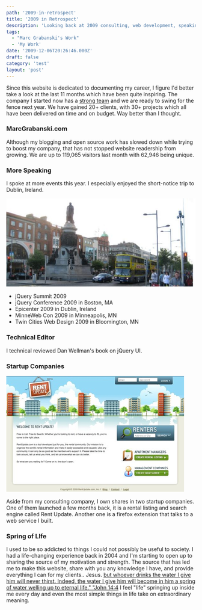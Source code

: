 ```yaml
---
path: '2009-in-retrospect'
title: '2009 in Retrospect'
description: 'Looking back at 2009 consulting, web development, speaking and the future of MarcGrabanski.com'
tags:
  - "Marc Grabanski's Work"
  - 'My Work'
date: '2009-12-06T20:26:46.000Z'
draft: false
category: 'test'
layout: 'post'
---
```


Since this website is dedicated to documenting my career, I figure I'd better take a look at the last 11 months which have been quite inspiring. The company I started now has a [strong team](http://www.mjg.in) and we are ready to swing for the fence next year. We have gained 20+ clients, with 30+ projects which all have been delivered on time and on budget. Way better than I thought.

### MarcGrabanski.com

Although my blogging and open source work has slowed down while trying to boost my company, that has not stopped website readership from growing. We are up to 119,065 visitors last month with 62,946 being unique.

### More Speaking

I spoke at more events this year. I especially enjoyed the short-notice trip to Dublin, Ireland.

![](./ireland-mainstreet.jpg)

- jQuery Summit 2009
- jQuery Conference 2009 in Boston, MA
- Epicenter 2009 in Dublin, Ireland
- MinneWeb Con 2009 in Minneapolis, MN
- Twin Cities Web Design 2009 in Bloomington, MN

### Technical Editor

I technical reviewed Dan Wellman's book on jQuery UI.

### Startup Companies

![](./rentupdate-thumb.jpg)

Aside from my consulting company, I own shares in two startup companies. One of them launched a few months back, it is a rental listing and search engine called Rent Update. Another one is a firefox extension that talks to a web service I built.

### Spring of LIfe

I used to be so addicted to things I could not possibly be useful to society. I had a life-changing experience back in 2004 and I'm starting to open up to sharing the source of my motivation and strength. The source that has led me to make this website, share with you any knowledge I have, and provide everything I can for my clients.. Jesus. [but whoever drinks the water I give him will never thirst. Indeed, the water I give him will become in him a spring of water welling up to eternal life." "John 14:4](http://www.biblegateway.com/passage/?search=John%204:14&version=NIV) I feel "life" springing up inside me every day and even the most simple things in life take on extraordinary meaning.
